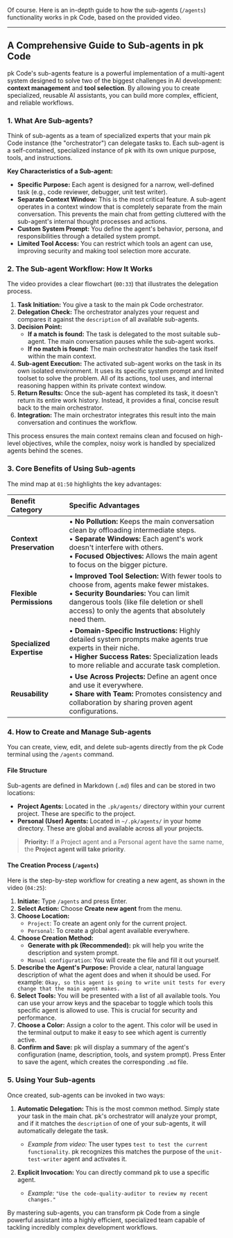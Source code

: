 Of course. Here is an in-depth guide to how the sub-agents (`/agents`) functionality works in pk Code, based on the provided video.

---

## A Comprehensive Guide to Sub-agents in pk Code

pk Code's sub-agents feature is a powerful implementation of a multi-agent system designed to solve two of the biggest challenges in AI development: **context management** and **tool selection**. By allowing you to create specialized, reusable AI assistants, you can build more complex, efficient, and reliable workflows.

### 1. What Are Sub-agents?

Think of sub-agents as a team of specialized experts that your main pk Code instance (the "orchestrator") can delegate tasks to. Each sub-agent is a self-contained, specialized instance of pk with its own unique purpose, tools, and instructions.

**Key Characteristics of a Sub-agent:**

*   **Specific Purpose:** Each agent is designed for a narrow, well-defined task (e.g., code reviewer, debugger, unit test writer).
*   **Separate Context Window:** This is the most critical feature. A sub-agent operates in a context window that is completely separate from the main conversation. This prevents the main chat from getting cluttered with the sub-agent's internal thought processes and actions.
*   **Custom System Prompt:** You define the agent's behavior, persona, and responsibilities through a detailed system prompt.
*   **Limited Tool Access:** You can restrict which tools an agent can use, improving security and making tool selection more accurate.

### 2. The Sub-agent Workflow: How It Works

The video provides a clear flowchart (`00:33`) that illustrates the delegation process.

1.  **Task Initiation:** You give a task to the main pk Code orchestrator.
2.  **Delegation Check:** The orchestrator analyzes your request and compares it against the `description` of all available sub-agents.
3.  **Decision Point:**
    *   **If a match is found:** The task is delegated to the most suitable sub-agent. The main conversation pauses while the sub-agent works.
    *   **If no match is found:** The main orchestrator handles the task itself within the main context.
4.  **Sub-agent Execution:** The activated sub-agent works on the task in its own isolated environment. It uses its specific system prompt and limited toolset to solve the problem. All of its actions, tool uses, and internal reasoning happen within its private context window.
5.  **Return Results:** Once the sub-agent has completed its task, it doesn't return its entire work history. Instead, it provides a final, concise result back to the main orchestrator.
6.  **Integration:** The main orchestrator integrates this result into the main conversation and continues the workflow.

This process ensures the main context remains clean and focused on high-level objectives, while the complex, noisy work is handled by specialized agents behind the scenes.

### 3. Core Benefits of Using Sub-agents

The mind map at `01:50` highlights the key advantages:

| Benefit Category          | Specific Advantages                                          |
| :------------------------ | :----------------------------------------------------------- |
| **Context Preservation**  | • **No Pollution:** Keeps the main conversation clean by offloading intermediate steps. <br> • **Separate Windows:** Each agent's work doesn't interfere with others. <br> • **Focused Objectives:** Allows the main agent to focus on the bigger picture. |
| **Flexible Permissions**  | • **Improved Tool Selection:** With fewer tools to choose from, agents make fewer mistakes. <br> • **Security Boundaries:** You can limit dangerous tools (like file deletion or shell access) to only the agents that absolutely need them. |
| **Specialized Expertise** | • **Domain-Specific Instructions:** Highly detailed system prompts make agents true experts in their niche. <br> • **Higher Success Rates:** Specialization leads to more reliable and accurate task completion. |
| **Reusability**           | • **Use Across Projects:** Define an agent once and use it everywhere. <br> • **Share with Team:** Promotes consistency and collaboration by sharing proven agent configurations. |

### 4. How to Create and Manage Sub-agents

You can create, view, edit, and delete sub-agents directly from the pk Code terminal using the `/agents` command.

#### File Structure

Sub-agents are defined in Markdown (`.md`) files and can be stored in two locations:

*   **Project Agents:** Located in the `.pk/agents/` directory within your current project. These are specific to the project.
*   **Personal (User) Agents:** Located in `~/.pk/agents/` in your home directory. These are global and available across all your projects.

> **Priority:** If a Project agent and a Personal agent have the same name, the **Project agent will take priority**.

#### The Creation Process (`/agents`)

Here is the step-by-step workflow for creating a new agent, as shown in the video (`04:25`):

1.  **Initiate:** Type `/agents` and press Enter.
2.  **Select Action:** Choose **Create new agent** from the menu.
3.  **Choose Location:**
    *   `Project`: To create an agent only for the current project.
    *   `Personal`: To create a global agent available everywhere.
4.  **Choose Creation Method:**
    *   **Generate with pk (Recommended):** pk will help you write the description and system prompt.
    *   `Manual configuration`: You will create the file and fill it out yourself.
5.  **Describe the Agent's Purpose:** Provide a clear, natural language description of what the agent does and when it should be used. For example: `Okay, so this agent is going to write unit tests for every change that the main agent makes.`
6.  **Select Tools:** You will be presented with a list of all available tools. You can use your arrow keys and the spacebar to toggle which tools this specific agent is allowed to use. This is crucial for security and performance.
7.  **Choose a Color:** Assign a color to the agent. This color will be used in the terminal output to make it easy to see which agent is currently active.
8.  **Confirm and Save:** pk will display a summary of the agent's configuration (name, description, tools, and system prompt). Press Enter to save the agent, which creates the corresponding `.md` file.

### 5. Using Your Sub-agents

Once created, sub-agents can be invoked in two ways:

1.  **Automatic Delegation:** This is the most common method. Simply state your task in the main chat. pk's orchestrator will analyze your prompt, and if it matches the `description` of one of your sub-agents, it will automatically delegate the task.
    *   *Example from video:* The user types `test to test the current functionality`. pk recognizes this matches the purpose of the `unit-test-writer` agent and activates it.

2.  **Explicit Invocation:** You can directly command pk to use a specific agent.
    *   *Example:* `"Use the code-quality-auditor to review my recent changes."`

By mastering sub-agents, you can transform pk Code from a single powerful assistant into a highly efficient, specialized team capable of tackling incredibly complex development workflows.